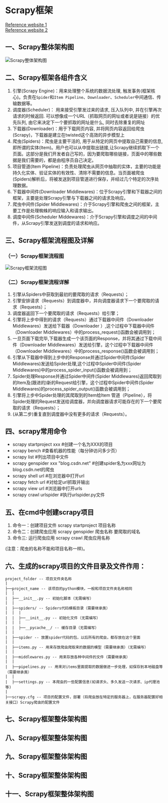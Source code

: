 # Scrapy框架


[Reference website 1](https://blog.csdn.net/Zhihua_W/article/details/103423640?ops_request_misc=%257B%2522request%255Fid%2522%253A%2522158605108319724845017234%2522%252C%2522scm%2522%253A%252220140713.130056874..%2522%257D&request_id=158605108319724845017234&biz_id=0&utm_source=distribute.pc_search_result.none-task-blog-all_SOOPENSEARCH-5)  
[Reference website 2](https://blog.csdn.net/qq_42633222/article/details/103498950?ops_request_misc=%257B%2522request%255Fid%2522%253A%2522158605108319724845017234%2522%252C%2522scm%2522%253A%252220140713.130056874..%2522%257D&request_id=158605108319724845017234&biz_id=0&utm_source=distribute.pc_search_result.none-task-blog-all_SOOPENSEARCH-1)


## 一、Scrapy整体架构图

![Scrapy整体架构图](https://img-blog.csdnimg.cn/20191211210547664.png?x-oss-process=image/watermark,type_ZmFuZ3poZW5naGVpdGk,shadow_10,text_aHR0cHM6Ly9ibG9nLmNzZG4ubmV0L3FxXzQyNjMzMjIy,size_16,color_FFFFFF,t_70)





## 二、Scrapy框架各组件含义

1. 引擎(Scrapy Engine)：用来处理整个系统的数据流处理, 触发事务(框架核心)。负责在`Spider`和`Item Pipeline`、`Downloader`、`Scheduler`中间通信、传输数据等。
2. 调度器(Scheduler)： 用来接受引擎发过来的请求, 压入队列中, 并在引擎再次请求的时候返回. 可以想像成一个URL（抓取网页的网址或者说是链接）的优先队列, 由它来决定下一个要抓取的网址是什么, 同时去除重复的网址
3. 下载器(Downloader)：用于下载网页内容, 并将网页内容返回给爬虫(Scrapy)，下载器是建立在twisted这个高效的异步模型上
4. 爬虫(Spiders)：爬虫是主要干活的, 用于从特定的网页中提取自己需要的信息, 即所谓的实体(Item)。用户也可以从中提取出链接,让Scrapy继续抓取下一个页面。这部分是我们开发者自己写的，因为要爬取哪些链接，页面中的哪些数据是我们需要的，都是由程序员自己决定。
5. 项目管道(Item Pipeline)：负责处理爬虫从网页中抽取的实体，主要的功能是持久化实体、验证实体的有效性、清除不需要的信息。当页面被爬虫(Spiders)解析后，将被发送到项目管道进行保存，并经过几个特定的次序处理数据。
6. 下载器中间件(Downloader Middlewares)：位于Scrapy引擎和下载器之间的框架，主要是处理Scrapy引擎与下载器之间的请求及响应。
7. 爬虫中间件(Spider Middlewares)：介于Scrapy引擎和爬虫之间的框架，主要工作是处理蜘蛛的响应输入和请求输出。
8. 调度中间件(Scheduler Middewares)：介于Scrapy引擎和调度之间的中间件，从Scrapy引擎发送到调度的请求和响应。 


## 三、Scrapy框架流程图及详解


### （一）Scrapy框架流程图  
![Scrapy框架流程图](https://imgconvert.csdnimg.cn/aHR0cDovL3Fpbml1LnpoaWh1YXdlaS5jbi9zY3JhcHlfYXJjaGl0ZWN0dXJlX2RpYWdyYW0xLnBuZw?x-oss-process=image/format,png)


### （二）Scrapy框架流程详解  

1. 引擎从Spiders中获取到最初的要爬取的请求（Requests）；
2. 引擎安排请求（Requests）到调度器中，并向调度器请求下一个要爬取的请求（Requests）；
3. 调度器返回下一个要爬取的请求（Requests）给引擎；
4. 引擎将上步中得到的请求（Requests）通过下载器中间件（Downloader Middlewares）发送给下载器（Downloader ）,这个过程中下载器中间件（Downloader Middlewares）中的process_request()函数会被调用到；
5. 一旦页面下载完毕,下载器生成一个该页面的Response，并将其通过下载中间件（Downloader Middlewares）发送给引擎，这个过程中下载器中间件（Downloader Middlewares）中的process_response()函数会被调用到；
6. 引擎从下载器中得到上步中的Response并通过Spider中间件(Spider Middlewares)发送给Spider处理,这个过程中Spider中间件(Spider Middlewares)中的process_spider_input()函数会被调用到；
7. Spider处理Response并通过Spider中间件(Spider Middlewares)返回爬取到的Item及(跟进的)新的Request给引擎，这个过程中Spider中间件(Spider Middlewares)的process_spider_output()函数会被调用到；
8. 引擎将上步中Spider处理的其爬取到的Item给Item 管道（Pipeline），将Spider处理的Request发送给调度器，并向调度器请求可能存在的下一个要爬取的请求（Requests）；
9. (从第二步)重复直到调度器中没有更多的请求（Requests）。


## 四、scrapy常用命令

* scrapy startproject xxx                   #创建一个名为XXX的项目
* scrapy bench                              #查看机器的性能（每分钟访问多少页）
* scrapy list                               #列出项目中文件
* scrapy genspider xxx "blog.csdn.net"       #创建spider名为xxx网址为blog.csdn.net的爬虫
* scrapy shell url                          #在浏览器中打开url
* scrapy fetch url                          #对给定url抓取并输出
* scrapy view url                           #浏览器中打开urls
* scrapy crawl urlspider                    #执行urlspider.py文件


## 五、在cmd中创建scrapy项目

1. 命令一：创建项目文件   scrapy startproject  项目名称  
2. 命令二：创建爬虫应用   scrapy genspider  爬虫名称 要爬取的域名          
3. 命令三: 运行爬虫应用    scrapy crawl 爬虫应用名称  

(注意：爬虫的名称不能和项目名称一样)。

## 六、生成的scrapy项目的文件目录及文件作用：

```
project_folder -- 项目文件夹名称
|
├──project_name -- 该项目的python模块，一般和项目文件夹名称相同
|  |
|  ├──__init__.py -- 初始化脚本（无需编写）
|  |
|  ├──spiders/ -- Spiders代码模板目录（需要继承类）
|  |  |
|  |  ├──__init__.py -- 初始化文件（无需编写）
|  |  |
|  |  ├──__pycache__/ -- 缓存目录（无需编写）
|  |
|  ├──spider -- 放置spider代码的包，以后所有的爬虫，都存放在这个里面
|  |
|  ├──items.py -- 用来存放爬虫爬取来的数据的模型（需要继承类）（无需编写）
|  |
|  ├──middlewares.py -- 用来存放各种中间件的文件（需要继承类）
|  |
|  ├──pipelines.py -- 用来对items里面提取的数据做进一步处理，如保存到本地磁盘等（需要继承类）
|  |
|  ├──settings.py -- 本爬虫的一些配置信息(如请求头、多久发送一次请求、ip代理池等)
|
├──scrapy.cfg -- 项目的配置文件，部署（将爬虫放在特定的服务器上，在服务器配置好相关接口）Scrapy爬虫的配置文件

```
## 七、Scrapy框架整体架构图




## 八、Scrapy框架整体架构图



## 九、Scrapy框架整体架构图




## 十、Scrapy框架整体架构图



## 十一、Scrapy框架整体架构图
